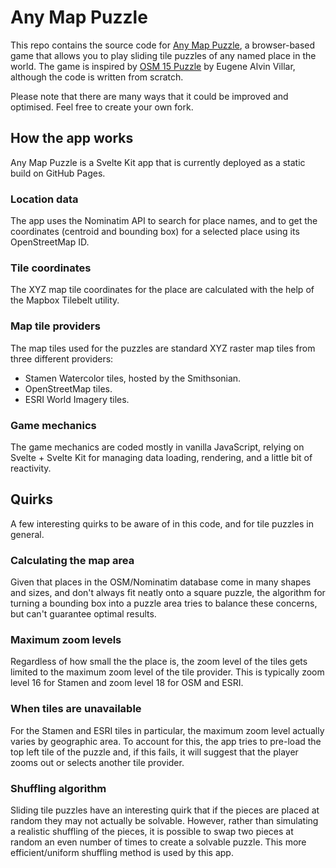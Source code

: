 # Any Map Puzzle
This repo contains the source code for [Any Map Puzzle](https://bothness.github.io/anymap), a browser-based game that allows you to play sliding tile puzzles of any named place in the world. The game is inspired by [OSM 15 Puzzle](https://seav.github.io/osm-15-puzzle/) by Eugene Alvin Villar, although the code is written from scratch.

Please note that there are many ways that it could be improved and optimised. Feel free to create your own fork.

## How the app works
Any Map Puzzle is a Svelte Kit app that is currently deployed as a static build on GitHub Pages.

### Location data
The app uses the Nominatim API to search for place names, and to get the coordinates (centroid and bounding box) for a selected place using its OpenStreetMap ID.

### Tile coordinates
The XYZ map tile coordinates for the place are calculated with the help of the Mapbox Tilebelt utility.

### Map tile providers
The map tiles used for the puzzles are standard XYZ raster map tiles from three different providers:

- Stamen Watercolor tiles, hosted by the Smithsonian.
- OpenStreetMap tiles.
- ESRI World Imagery tiles.

### Game mechanics
The game mechanics are coded mostly in vanilla JavaScript, relying on Svelte + Svelte Kit for managing data loading, rendering, and a little bit of reactivity.

## Quirks
A few interesting quirks to be aware of in this code, and for tile puzzles in general.

### Calculating the map area
Given that places in the OSM/Nominatim database come in many shapes and sizes, and don't always fit neatly onto a square puzzle, the algorithm for turning a bounding box into a puzzle area tries to balance these concerns, but can't guarantee optimal results.

### Maximum zoom levels
Regardless of how small the the place is, the zoom level of the tiles gets limited to the maximum zoom level of the tile provider. This is typically zoom level 16 for Stamen and zoom level 18 for OSM and ESRI.

### When tiles are unavailable
For the Stamen and ESRI tiles in particular, the maximum zoom level actually varies by geographic area. To account for this, the app tries to pre-load the top left tile of the puzzle and, if this fails, it will suggest that the player zooms out or selects another tile provider.

### Shuffling algorithm
Sliding tile puzzles have an interesting quirk that if the pieces are placed at random they may not actually be solvable. However, rather than simulating a realistic shuffling of the pieces, it is possible to swap two pieces at random an even number of times to create a solvable puzzle. This more efficient/uniform shuffling method is used by this app.
